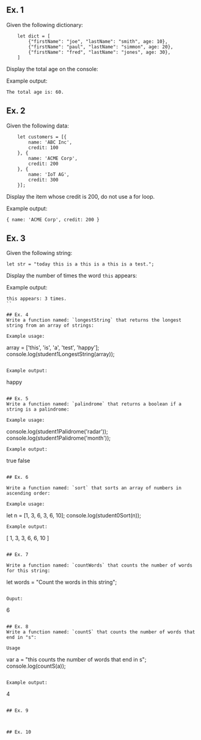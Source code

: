 ## Ex. 1

Given the following dictionary:

```
    let dict = [
        {"firstName": "joe", "lastName": "smith", age: 10},
        {"firstName": "paul", "lastName": "simmon", age: 20},
        {"firstName": "fred", "lastName": "jones", age: 30},
    ]
```

Display the total age on the console:

Example output:
```
The total age is: 60.
```

## Ex. 2

Given the following data:

```
    let customers = [{
        name: 'ABC Inc',
        credit: 100
    }, {
        name: 'ACME Corp',
        credit: 200
    }, {
        name: 'IoT AG',
        credit: 300
    }];
```

Display the item whose credit is 200, do not use a for loop.

Example output:
```
{ name: 'ACME Corp', credit: 200 }
```

## Ex. 3
Given the following string:

```
let str = "today this is a this is a this is a test.";
```

Display the number of times the word `this` appears:

Example output:
```
this appears: 3 times.
``

## Ex. 4
Write a function named: `longestString` that returns the longest string from an array of strings:

Example usage:
```
array = ['this', 'is', 'a', 'test', 'happy'];
console.log(student1LongestString(array));
```

Example output:
```
happy
```

## Ex. 5
Write a function named: `palindrome` that returns a boolean if a string is a palindrome:

Example usage:
```
console.log(student1Palidrome('radar'));
console.log(student1Palidrome('month'));
```
Example output:
```
true
false
```

## Ex. 6

Write a function named: `sort` that sorts an array of numbers in ascending order:

Example usage:
```
let n = [1, 3, 6, 3, 6, 10];
console.log(student0Sort(n));
```
Example output:
```
[ 1, 3, 3, 6, 6, 10 ]
```

## Ex. 7

Write a function named: `countWords` that counts the number of words for this string:

```
let words = "Count the words in this string";
```

Ouput:
```
6
```

## Ex. 8
Write a function named: `countS` that counts the number of words that end in "s":

Usage
```
var a = "this counts the number of words that end in s";
console.log(countS(a));
```

Example output:
```
4
```

## Ex. 9



## Ex. 10
